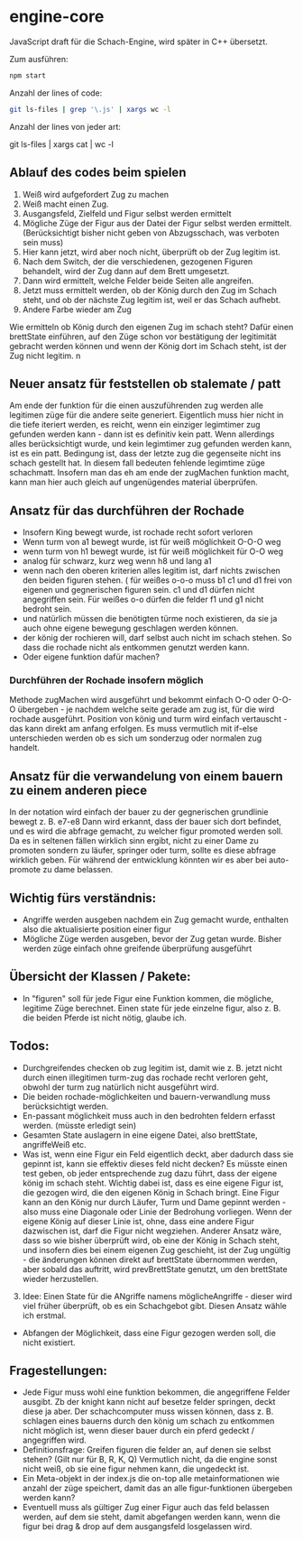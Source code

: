 # engine-core

JavaScript draft für die Schach-Engine, wird später in C++ übersetzt.

Zum ausführen:

```bash
npm start
```

Anzahl der lines of code:

```bash
git ls-files | grep '\.js' | xargs wc -l
```

Anzahl der lines von jeder art: 

git ls-files | xargs cat | wc -l

## Ablauf des codes beim spielen

1. Weiß wird aufgefordert Zug zu machen
2. Weiß macht einen Zug.
3. Ausgangsfeld, Zielfeld und Figur selbst werden ermittelt
4. Mögliche Züge der Figur aus der Datei der Figur selbst werden ermittelt. (Berücksichtigt bisher nicht geben von Abzugsschach, was verboten sein muss)
5. Hier kann jetzt, wird aber noch nicht, überprüft ob der Zug legitim ist.
6. Nach dem Switch, der die verschiedenen, gezogenen Figuren behandelt, wird der Zug dann auf dem Brett umgesetzt.
7. Dann wird ermittelt, welche Felder beide Seiten alle angreifen.
8. Jetzt muss ermittelt werden, ob der König durch den Zug im Schach steht, und ob der nächste Zug legitim ist, weil er das Schach aufhebt.
9. Andere Farbe wieder am Zug

Wie ermitteln ob König durch den eigenen Zug im schach steht?
Dafür einen brettState einführen, auf den Züge schon vor bestätigung der legitimität gebracht werden können und wenn der König dort im Schach steht, ist der Zug nicht legitim. n

## Neuer ansatz für feststellen ob stalemate / patt

Am ende der funktion für die einen auszuführenden zug werden alle legitimen züge für die andere seite generiert.
Eigentlich muss hier nicht in die tiefe iteriert werden, es reicht, wenn ein einziger legimtimer zug gefunden werden kann - dann ist
es definitiv kein patt. Wenn allerdings alles berücksichtigt wurde, und kein legimtimer zug gefunden werden kann, ist es ein patt.
Bedingung ist, dass der letzte zug die gegenseite nicht ins schach gestellt hat. In diesem fall bedeuten fehlende legimtime züge schachmatt.
Insofern man das eh am ende der zugMachen funktion macht, kann man hier auch gleich auf ungenügendes material überprüfen.

## Ansatz für das durchführen der Rochade

-  Insofern King bewegt wurde, ist rochade recht sofort verloren
-  Wenn turm von a1 bewegt wurde, ist für weiß möglichkeit O-O-O weg
-  wenn turm von h1 bewegt wurde, ist für weiß möglichkeit für O-O weg
-  analog für schwarz, kurz weg wenn h8 und lang a1
-  wenn nach den oberen kriterien alles legitim ist, darf nichts zwischen den beiden figuren stehen. (
   für weißes o-o-o muss b1 c1 und d1 frei von eigenen und gegnerischen figuren sein. c1 und d1 dürfen nicht angegriffen sein.
   Für weißes o-o dürfen die felder f1 und g1 nicht bedroht sein.
-  und natürlich müssen die benötigten türme noch existieren, da sie ja auch ohne eigene bewegung geschlagen werden können.
-  der könig der rochieren will, darf selbst auch nicht im schach stehen. So dass die rochade nicht als entkommen genutzt werden kann.
-  Oder eigene funktion dafür machen?

### Durchführen der Rochade insofern möglich

Methode zugMachen wird ausgeführt und bekommt einfach O-O oder O-O-O übergeben - je nachdem welche seite gerade am zug ist, für die wird rochade ausgeführt. Position von könig und turm wird einfach vertauscht - das kann direkt am anfang erfolgen. Es muss vermutlich mit if-else unterschieden werden ob es sich um sonderzug oder normalen zug handelt.

## Ansatz für die verwandelung von einem bauern zu einem anderen piece

In der notation wird einfach der bauer zu der gegnerischen grundlinie bewegt z. B. e7-e8
Dann wird erkannt, dass der bauer sich dort befindet, und es wird die abfrage gemacht, zu welcher figur promoted werden soll.
Da es in seltenen fällen wirklich sinn ergibt, nicht zu einer Dame zu promoten sondern zu läufer, springer oder turm, sollte es diese abfrage wirklich geben. Für während der entwicklung könnten wir es aber bei auto-promote zu dame belassen.

## Wichtig fürs verständnis:

-  Angriffe werden ausgeben nachdem ein Zug gemacht wurde, enthalten also die aktualisierte position einer figur
-  Mögliche Züge werden ausgeben, bevor der Zug getan wurde. Bisher werden züge einfach ohne greifende überprüfung ausgeführt

## Übersicht der Klassen / Pakete:

-  In "figuren" soll für jede Figur eine Funktion kommen, die mögliche, legitime Züge berechnet. Einen state für jede einzelne figur, also z. B. die beiden Pferde ist nicht nötig, glaube ich.

## Todos:

-  Durchgreifendes checken ob zug legitim ist, damit wie z. B. jetzt nicht durch einen illegitimen turm-zug das rochade recht verloren geht,
   obwohl der turm zug natürlich nicht ausgeführt wird.
-  Die beiden rochade-möglichkeiten und bauern-verwandlung muss berücksichtigt werden.
-  En-passant möglichkeit muss auch in den bedrohten feldern erfasst werden. (müsste erledigt sein)
-  Gesamten State auslagern in eine eigene Datei, also brettState, angriffeWeiß etc.
-  Was ist, wenn eine Figur ein Feld eigentlich deckt, aber dadurch dass sie gepinnt ist, kann sie effektiv dieses feld nicht decken? Es müsste einen test geben, ob jeder entsprechende zug dazu führt, dass der eigene könig im schach steht.
   Wichtig dabei ist, dass es eine eigene Figur ist, die gezogen wird, die den eigenen König in Schach bringt. Eine Figur kann an den König nur durch Läufer, Turm und Dame gepinnt werden - also muss eine Diagonale oder Linie der Bedrohung vorliegen. Wenn der eigene König auf dieser Linie ist, ohne, dass eine andere Figur dazwischen ist, darf die Figur nicht wegziehen. Anderer Ansatz wäre, dass so wie bisher überprüft wird, ob eine der König in Schach steht, und insofern dies bei einem eigenen Zug geschieht, ist der Zug ungültig - die änderungen können direkt auf brettState übernommen werden, aber sobald das auftritt, wird prevBrettState genutzt, um den brettState wieder herzustellen.

3. Idee: Einen State für die ANgriffe namens möglicheAngriffe - dieser wird viel früher überprüft, ob es ein Schachgebot gibt. Diesen Ansatz wähle ich erstmal.

-  Abfangen der Möglichkeit, dass eine Figur gezogen werden soll, die nicht existiert.

## Fragestellungen:

-  Jede Figur muss wohl eine funktion bekommen, die angegriffene Felder ausgibt. Zb der knight kann nicht auf besetze felder springen, deckt diese ja aber. Der schachcomputer muss wissen können, dass z. B. schlagen eines bauerns durch den könig um schach zu entkommen nicht möglich ist, wenn dieser bauer durch ein pferd gedeckt / angegriffen wird.
-  Definitionsfrage: Greifen figuren die felder an, auf denen sie selbst stehen? (Gilt nur für B, R, K, Q)
   Vermutlich nicht, da die engine sonst nicht weiß, ob sie eine figur nehmen kann, die ungedeckt ist.
-  Ein Meta-objekt in der index.js die on-top alle metainformationen wie anzahl der züge speichert, damit das an alle figur-funktionen übergeben werden kann?
-  Eventuell muss als gültiger Zug einer Figur auch das feld belassen werden, auf dem sie steht, damit abgefangen werden kann, wenn die figur bei drag & drop auf dem ausgangsfeld losgelassen wird.
